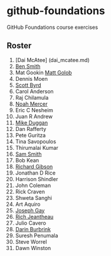 # github-foundations
GitHub Foundations course exercises
## Roster
1. [Dai McAtee] (dai_mcatee.md)
1. [Ben Smith](ben_smith.md)
1. Mat Gookin
[Matt Golob](Matt_Golob.md)
1. Dennis Moen
1. [Scott Byrd](scott_byrd.md)
1. Carol Anderson
1. Raj Chilamula
1. [Noah Mercer](noah_mercer.md)
1. Eric C Nesheim
1. Juan R Andrew
1. [Mike Duggan](mike_duggan.md)
1. Dan Rafferty
1. Pete Guritza
1. Tina Savopoulos
1. Thirumalai Kumar
1. [Sam Smith](Sam_Smith.md)
1. Bob Kean
1. [Richard Gibson](richard_gibson.md)
1. Jonathan D Rice
1. Harrison Shindler
1. John Coleman
1. Rick Craven
1. Shweta Sanghi
1. Art Aquiro
1. [Joseph Gay](joseph_gay.md)
1. [Rich Jeantheau](rich_jeantheau.md)
1. Julio Cavero
1. [Darin Burbrink](darin_burbrink.md)
1. Suresh Penumala
1. Steve Worrel
1. Dawn Winston
